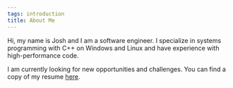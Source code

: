 ```yaml
---
tags: introduction
title: About Me
---
```


Hi, my name is Josh and I am a software engineer. I specialize in systems
programming with C++ on Windows and Linux and have experience with
high-performance code.

I am currently looking for new opportunities and challenges. You can find a copy
of my resume [here](/assets/files/resume.pdf).
